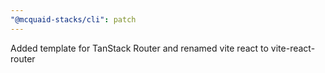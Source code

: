 ```yaml
---
"@mcquaid-stacks/cli": patch
---
```


Added template for TanStack Router and renamed vite react to vite-react-router
